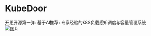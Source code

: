 # KubeDoor
开思开源第一弹:
基于AI推荐+专家经验的K8S负载感知调度与容量管理系统
![图片](https://github.com/user-attachments/assets/f04bb2e9-4603-4639-bc21-7e90dffc1282)
